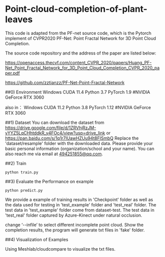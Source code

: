 # Point-cloud-completion-of-plant-leaves

This code is adapted from the PF-net source code, which is the Pytorch implement of CVPR2020 PF-Net: Point Fractal Network for 3D Point Cloud Completion. 

The source code repository and the address of the paper are listed below:

https://openaccess.thecvf.com/content_CVPR_2020/papers/Huang_PF-Net_Point_Fractal_Network_for_3D_Point_Cloud_Completion_CVPR_2020_paper.pdf

https://github.com/zztianzz/PF-Net-Point-Fractal-Network


##0) Environment
Windows
CUDA 11.4 
Python 3.7 
PyTorch 1.9
#NVIDIA GeForce RTX 3060 

also in：
Windows
CUDA 11.2
Python 3.8 
PyTorch 1.12
#NVIDIA GeForce RTX 3060 

##1) Dataset
  You can download the dataset from 
  https://drive.google.com/file/d/1ZRVhjRzJM-vYYZ5LqCHhtddkR_y4FOc4/view?usp=drive_link
  or https://pan.baidu.com/s/1q1r7IUawHZUu94t8FISmbQ
  Replace the 'dataset/resample' folder with the downloaded data.
  Please provide your basic personal information (organization/school and your name). 
  You can also reach me via email at 494251855@qq.com.

##2) Train
```
python train.py 
```

##3) Evaluate the Performance on example
```
python predict.py
```
We provide a example of training results in 'Checkpoint' folder as well as the data used for testing in 'test_example' folder and 'test_real' folder.
The test data in 'test_example' folder come from dataset-test.
The test data in 'test_real' folder captured by Azure-Kinect under natural occlusion.

change ‘--infile’ to select different incomplete point cloud.
Show the completion results, the program will generate txt files in 'fake' folder.

##4) Visualization of Examples

Using Meshlab/cloudcompare to visualize the txt files.
